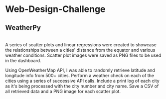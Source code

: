 # Web-Design-Challenge

## WeatherPy <br>
<br>
A series of scatter plots and linear regressions were created to showcase the relationships between a cities' distance from the equator and various weather conditions.   
Scatter plot images were saved as PNG files to be used in the dashboard.

Using OpenWeatherMap API, I was able to randomly retrieve latitude and longitude info from 500+ cities.
Perform a weather check on each of the cities using a series of successive API calls.
Include a print log of each city as it's being processed with the city number and city name.
Save a CSV of all retrieved data and a PNG image for each scatter plot.
